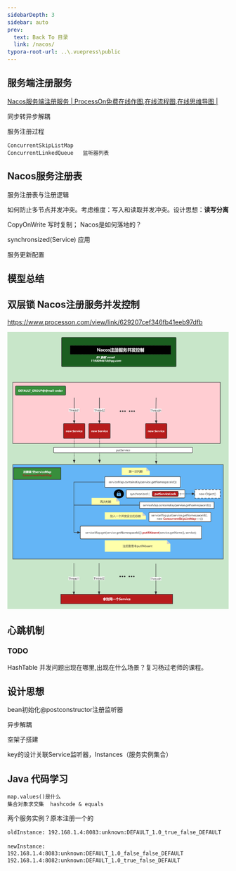 ```yaml
---
sidebarDepth: 3
sidebar: auto
prev:
  text: Back To 目录
  link: /nacos/
typora-root-url: ..\.vuepress\public
---
```


## 服务端注册服务

[Nacos服务端注册服务 | ProcessOn免费在线作图,在线流程图,在线思维导图 |](https://www.processon.com/view/link/62938596e401fd2eed134f9a)

同步转异步解耦

服务注册过程

```
ConcurrentSkipListMap
ConcurrentLinkedQueue	监听器列表		
```



## Nacos服务注册表

服务注册表与注册逻辑

如何防止多节点并发冲突。考虑维度：写入和读取并发冲突。设计思想：**读写分离**

CopyOnWrite 写时复制； Nacos是如何落地的？

synchronsized(Service) 应用



服务更新配置



## 模型总结



## 双层锁    Nacos注册服务并发控制

https://www.processon.com/view/link/629207cef346fb41eeb97dfb

![Nacos注册服务并发控制](/images/nacos/Nacos注册服务并发控制.png)



## 心跳机制





### TODO 

HashTable 并发问题出现在哪里,出现在什么场景？复习杨过老师的课程。





## 设计思想

bean初始化@postconstructor注册监听器

异步解耦

空架子搭建

key的设计关联Service监听器，Instances（服务实例集合）



## Java 代码学习

```
map.values()是什么
集合对象求交集  hashcode & equals
```

两个服务实例？原本注册一个的

```
oldInstance: 192.168.1.4:8083:unknown:DEFAULT_1.0_true_false_DEFAULT

newInstance: 
192.168.1.4:8083:unknown:DEFAULT_1.0_false_false_DEFAULT
192.168.1.4:8082:unknown:DEFAULT_1.0_true_false_DEFAULT
```

